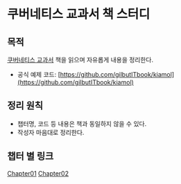 # 쿠버네티스 교과서 책 스터디

## 목적

[쿠버네티스 교과서](https://ebook-product.kyobobook.co.kr/dig/epd/ebook/E000005402745) 책을 읽으며 자유롭게 내용을 정리한다.

- 공식 예제 코드: [https://github.com/gilbutITbook/kiamol](https://github.com/gilbutITbook/kiamol)

## 정리 원칙

- 챕터명, 코드 등 내용은 책과 동일하지 않을 수 있다.
- 작성자 마음대로 정리한다.

## 챕터 별 링크

[Chapter01](/ch1/ch1.md)
[Chapter02](/ch2/ch2.md)
